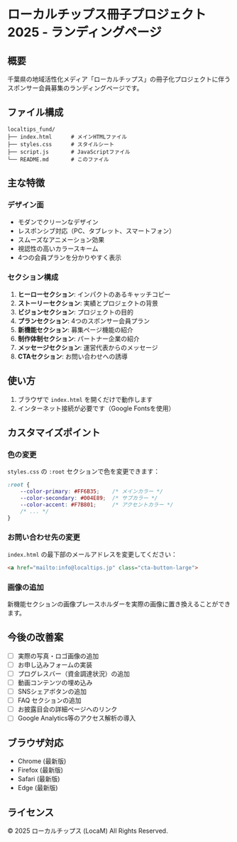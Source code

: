# ローカルチップス冊子プロジェクト2025 - ランディングページ

## 概要

千葉県の地域活性化メディア「ローカルチップス」の冊子化プロジェクトに伴うスポンサー会員募集のランディングページです。

## ファイル構成

```
localtips_fund/
├── index.html      # メインHTMLファイル
├── styles.css      # スタイルシート
├── script.js       # JavaScriptファイル
└── README.md       # このファイル
```

## 主な特徴

### デザイン面
- モダンでクリーンなデザイン
- レスポンシブ対応（PC、タブレット、スマートフォン）
- スムーズなアニメーション効果
- 視認性の高いカラースキーム
- 4つの会員プランを分かりやすく表示

### セクション構成
1. **ヒーローセクション**: インパクトのあるキャッチコピー
2. **ストーリーセクション**: 実績とプロジェクトの背景
3. **ビジョンセクション**: プロジェクトの目的
4. **プランセクション**: 4つのスポンサー会員プラン
5. **新機能セクション**: 募集ページ機能の紹介
6. **制作体制セクション**: パートナー企業の紹介
7. **メッセージセクション**: 運営代表からのメッセージ
8. **CTAセクション**: お問い合わせへの誘導

## 使い方

1. ブラウザで `index.html` を開くだけで動作します
2. インターネット接続が必要です（Google Fontsを使用）

## カスタマイズポイント

### 色の変更
`styles.css` の `:root` セクションで色を変更できます：

```css
:root {
    --color-primary: #FF6B35;    /* メインカラー */
    --color-secondary: #004E89;  /* サブカラー */
    --color-accent: #F7B801;     /* アクセントカラー */
    /* ... */
}
```

### お問い合わせ先の変更
`index.html` の最下部のメールアドレスを変更してください：

```html
<a href="mailto:info@localtips.jp" class="cta-button-large">
```

### 画像の追加
新機能セクションの画像プレースホルダーを実際の画像に置き換えることができます。

## 今後の改善案

- [ ] 実際の写真・ロゴ画像の追加
- [ ] お申し込みフォームの実装
- [ ] プログレスバー（資金調達状況）の追加
- [ ] 動画コンテンツの埋め込み
- [ ] SNSシェアボタンの追加
- [ ] FAQ セクションの追加
- [ ] お披露目会の詳細ページへのリンク
- [ ] Google Analytics等のアクセス解析の導入

## ブラウザ対応

- Chrome (最新版)
- Firefox (最新版)
- Safari (最新版)
- Edge (最新版)

## ライセンス

© 2025 ローカルチップス (LocaM) All Rights Reserved.
